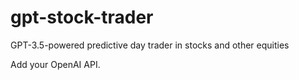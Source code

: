 # gpt-stock-trader
GPT-3.5-powered predictive day trader in stocks and other equities

Add your OpenAI API.

